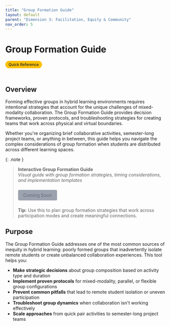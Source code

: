 ```yaml
---
title: "Group Formation Guide"
layout: default
parent: "Dimension 3: Facilitation, Equity & Community"
nav_order: 5
---
```


# Group Formation Guide

<span style="background: #ffc107; color: #1a202c; padding: 4px 10px; border-radius: 16px; font-size: 12px; font-weight: 500; white-space: nowrap; display: inline-block; margin-bottom: 24px;">Quick Reference</span>

## Overview
Forming effective groups in hybrid learning environments requires intentional strategies that account for the unique challenges of mixed-modality collaboration. The Group Formation Guide provides decision frameworks, proven protocols, and troubleshooting strategies for creating teams that work across physical and virtual boundaries.

Whether you're organizing brief collaborative activities, semester-long project teams, or anything in between, this guide helps you navigate the complex considerations of group formation when students are distributed across different learning spaces.

{: .note }
> **Interactive Group Formation Guide**  
> *Visual guide with group formation strategies, timing considerations, and implementation templates*
>
> <span style="display: inline-block; background: #9ca3af; color: #6b7280; padding: 8px 16px; text-decoration: none; border-radius: 4px; font-weight: 500; margin: 8px 0; font-size: 14px; cursor: not-allowed;">
> Coming Soon
> </span>
>
> **Tip:** Use this to plan group formation strategies that work across participation modes and create meaningful connections.

## Purpose
The Group Formation Guide addresses one of the most common sources of inequity in hybrid learning: poorly formed groups that inadvertently isolate remote students or create unbalanced collaboration experiences. This tool helps you:

- **Make strategic decisions** about group composition based on activity type and duration
- **Implement proven protocols** for mixed-modality, parallel, or flexible group configurations  
- **Prevent common pitfalls** that lead to remote student isolation or uneven participation
- **Troubleshoot group dynamics** when collaboration isn't working effectively
- **Scale approaches** from quick pair activities to semester-long project teams

